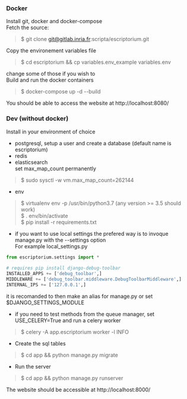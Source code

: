 ### Docker
Install git, docker and docker-compose  
Fetch the source:  
> $ git clone git@gitlab.inria.fr:scripta/escriptorium.git  

Copy the environement variables file  
> $ cd escriptorium && cp variables.env_example variables.env  

change some of those if you wish to  
Build and run the docker containers  
> $ docker-compose up -d --build  
  
You should be able to access the website at http://localhost:8080/  
  
  
### Dev (without docker)  
Install in your environment of choice  
* postgresql, setup a user and create a database (default name is escriptorium)  
* redis  
* elasticsearch  
set max_map_count permanently  
> $ sudo sysctl -w vm.max_map_count=262144  
  
* env  
> $ virtualenv env -p /usr/bin/python3.7 (any version >= 3.5 should work)  
> $ . env/bin/activate  
> $ pip install -r requirements.txt  

  
* if you want to use local settings the prefered way is to invoque manage.py with the --settings option  
For example local_settings.py  
```python
from escriptorium.settings import *  
  
# requires pip install django-debug-toolbar  
INSTALLED_APPS += ['debug_toolbar',]  
MIDDLEWARE += ['debug_toolbar.middleware.DebugToolbarMiddleware',]  
INTERNAL_IPS += ['127.0.0.1',]  
```  
  
it is recomanded to then make an alias for manage.py or set $DJANGO_SETTINGS_MODULE 
  
* if you need to test methods from the queue manager, set USE_CELERY=True and run a celery worker  
> $ celery -A app.escriptorium worker -l INFO  
  
* Create the sql tables  
> $ cd app && python manage.py migrate  

* Run the server  
> $ cd app && python manage.py runserver  

The website should be accessible at http://localhost:8000/  
